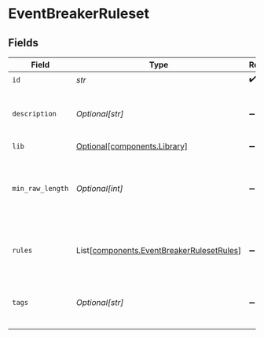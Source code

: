 # EventBreakerRuleset


## Fields

| Field                                                                                            | Type                                                                                             | Required                                                                                         | Description                                                                                      |
| ------------------------------------------------------------------------------------------------ | ------------------------------------------------------------------------------------------------ | ------------------------------------------------------------------------------------------------ | ------------------------------------------------------------------------------------------------ |
| `id`                                                                                             | *str*                                                                                            | :heavy_check_mark:                                                                               | N/A                                                                                              |
| `description`                                                                                    | *Optional[str]*                                                                                  | :heavy_minus_sign:                                                                               | Brief description of this ruleset. Optional.                                                     |
| `lib`                                                                                            | [Optional[components.Library]](../../models/components/library.md)                               | :heavy_minus_sign:                                                                               | N/A                                                                                              |
| `min_raw_length`                                                                                 | *Optional[int]*                                                                                  | :heavy_minus_sign:                                                                               | Threshold number of characters in _raw to determine which rule to use.                           |
| `rules`                                                                                          | List[[components.EventBreakerRulesetRules](../../models/components/eventbreakerrulesetrules.md)] | :heavy_minus_sign:                                                                               | List of rules. Evaluated in order, top down.                                                     |
| `tags`                                                                                           | *Optional[str]*                                                                                  | :heavy_minus_sign:                                                                               | One or more tags related to this ruleset. Optional.                                              |